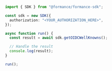 <!-- Start SDK Example Usage [usage] -->
```typescript
import { SDK } from "@formance/formance-sdk";

const sdk = new SDK({
  authorization: "<YOUR_AUTHORIZATION_HERE>",
});

async function run() {
  const result = await sdk.getOIDCWellKnowns();

  // Handle the result
  console.log(result);
}

run();

```
<!-- End SDK Example Usage [usage] -->